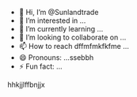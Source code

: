 - 👋 Hi, I’m @Sunlandtrade
- 👀 I’m interested in ...
- 🌱 I’m currently learning ...
- 💞️ I’m looking to collaborate on ...
- 📫 How to reach  dffmfmkfkfme ...
- 😄 Pronouns: ...ssebbh 
- ⚡ Fun fact: ...

<!---
Sunlandtrade/Sunlandtrade is a ✨ special ✨ repository because its `README.md` (this file) appears on your GitHub profile.
You can click the Preview link to takesbbbb bx a look at your changes.
--->
hhkjjlffbnjjx